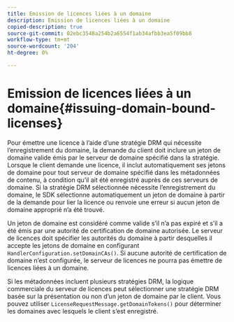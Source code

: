 ```yaml
---
title: Emission de licences liées à un domaine
description: Emission de licences liées à un domaine
copied-description: true
source-git-commit: 02ebc3548a254b2a6554f1ab34afbb3ea5f09bb8
workflow-type: tm+mt
source-wordcount: '204'
ht-degree: 0%

---
```


# Emission de licences liées à un domaine{#issuing-domain-bound-licenses}

Pour émettre une licence à l’aide d’une stratégie DRM qui nécessite l’enregistrement du domaine, la demande du client doit inclure un jeton de domaine valide émis par le serveur de domaine spécifié dans la stratégie. Lorsque le client demande une licence, il inclut automatiquement ses jetons de domaine pour tout serveur de domaine spécifié dans les métadonnées de contenu, à condition qu’il ait été enregistré auprès de ces serveurs de domaine. Si la stratégie DRM sélectionnée nécessite l’enregistrement du domaine, le SDK sélectionne automatiquement un jeton de domaine à partir de la demande pour lier la licence ou renvoie une erreur si aucun jeton de domaine approprié n’a été trouvé.

Un jeton de domaine est considéré comme valide s’il n’a pas expiré et s’il a été émis par une autorité de certification de domaine autorisée. Le serveur de licences doit spécifier les autorités du domaine à partir desquelles il accepte les jetons de domaine en configurant `HandlerConfiguration.setDomainCAs()`. Si aucune autorité de certification de domaine n’est configurée, le serveur de licences ne pourra pas émettre de licences liées à un domaine.

Si les métadonnées incluent plusieurs stratégies DRM, la logique commerciale du serveur de licences peut sélectionner une stratégie DRM basée sur la présentation ou non d’un jeton de domaine par le client. Vous pouvez utiliser `LicenseRequestMessage.getDomainTokens()` pour déterminer les domaines avec lesquels le client s’est enregistré.
